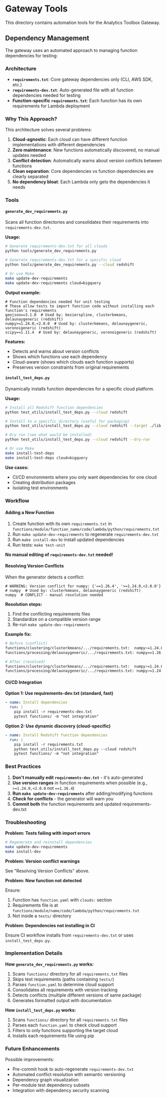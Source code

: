 # Gateway Tools

This directory contains automation tools for the Analytics Toolbox Gateway.

## Dependency Management

The gateway uses an automated approach to managing function dependencies for testing:

### Architecture

- **`requirements.txt`**: Core gateway dependencies only (CLI, AWS SDK, etc.)
- **`requirements-dev.txt`**: Auto-generated file with all function dependencies needed for testing
- **Function-specific `requirements.txt`**: Each function has its own requirements for Lambda deployment

### Why This Approach?

This architecture solves several problems:

1. **Cloud-agnostic**: Each cloud can have different function implementations with different dependencies
2. **Zero maintenance**: New functions automatically discovered, no manual updates needed
3. **Conflict detection**: Automatically warns about version conflicts between functions
4. **Clean separation**: Core dependencies vs function dependencies are clearly separated
5. **No dependency bloat**: Each Lambda only gets the dependencies it needs

### Tools

#### `generate_dev_requirements.py`

Scans all function directories and consolidates their requirements into `requirements-dev.txt`.

**Usage:**
```bash
# Generate requirements-dev.txt for all clouds
python tools/generate_dev_requirements.py

# Generate requirements-dev.txt for a specific cloud
python tools/generate_dev_requirements.py --cloud redshift

# Or use Make
make update-dev-requirements
make update-dev-requirements cloud=bigquery
```

**Output example:**
```
# Function dependencies needed for unit testing
# These allow tests to import function code without installing each function's requirements
geojson==3.1.0  # Used by: bezierspline, clusterkmeans, delaunaygeneric (redshift)
numpy>=1.24.0,<2.0.0  # Used by: clusterkmeans, delaunaygeneric, voronoigeneric (redshift)
scipy==1.11.4  # Used by: delaunaygeneric, voronoigeneric (redshift)
```

**Features:**
- Detects and warns about version conflicts
- Shows which functions use each dependency
- Cloud-aware (shows which clouds each function supports)
- Preserves version constraints from original requirements

#### `install_test_deps.py`

Dynamically installs function dependencies for a specific cloud platform.

**Usage:**
```bash
# Install all Redshift function dependencies
python test_utils/install_test_deps.py --cloud redshift

# Install to a specific directory (useful for packaging)
python test_utils/install_test_deps.py --cloud redshift --target ./lib

# Dry run (see what would be installed)
python test_utils/install_test_deps.py --cloud redshift --dry-run

# Or use Make
make install-test-deps
make install-test-deps cloud=bigquery
```

**Use cases:**
- CI/CD environments where you only want dependencies for one cloud
- Creating distribution packages
- Isolating test environments

### Workflow

#### Adding a New Function

1. Create function with its own `requirements.txt` in `functions/module/function_name/code/lambda/python/requirements.txt`
2. Run `make update-dev-requirements` to regenerate `requirements-dev.txt`
3. Run `make install-dev` to install updated dependencies
4. Run tests: `make test-unit`

**No manual editing of `requirements-dev.txt` needed!**

#### Resolving Version Conflicts

When the generator detects a conflict:

```
# WARNING: Version conflict for numpy: {'==1.26.4', '>=1.24.0,<2.0.0'}
# numpy  # Used by: clusterkmeans, delaunaygeneric (redshift)
numpy  # CONFLICT - manual resolution needed
```

**Resolution steps:**

1. Find the conflicting requirements files
2. Standardize on a compatible version range
3. Re-run `make update-dev-requirements`

**Example fix:**

```bash
# Before (conflict)
functions/clustering/clusterkmeans/.../requirements.txt:  numpy>=1.24.0,<2.0.0
functions/processing/delaunaygeneric/.../requirements.txt: numpy==1.26.4

# After (resolved)
functions/clustering/clusterkmeans/.../requirements.txt:  numpy>=1.24.0,<2.0.0
functions/processing/delaunaygeneric/.../requirements.txt: numpy>=1.24.0,<2.0.0
```

#### CI/CD Integration

**Option 1: Use requirements-dev.txt (standard, fast)**
```yaml
- name: Install dependencies
  run: |
    pip install -r requirements-dev.txt
    pytest functions/ -m "not integration"
```

**Option 2: Use dynamic discovery (cloud-specific)**
```yaml
- name: Install Redshift function dependencies
  run: |
    pip install -r requirements.txt
    python test_utils/install_test_deps.py --cloud redshift
    pytest functions/ -m "not integration"
```

### Best Practices

1. **Don't manually edit `requirements-dev.txt`** - it's auto-generated
2. **Use version ranges** in function requirements when possible (e.g., `>=1.24.0,<2.0.0` not `==1.26.4`)
3. **Run `make update-dev-requirements`** after adding/modifying functions
4. **Check for conflicts** - the generator will warn you
5. **Commit both** the function requirements and updated requirements-dev.txt

### Troubleshooting

**Problem: Tests failing with import errors**

```bash
# Regenerate and reinstall dependencies
make update-dev-requirements
make install-dev
```

**Problem: Version conflict warnings**

See "Resolving Version Conflicts" above.

**Problem: New function not detected**

Ensure:
1. Function has `function.yaml` with `clouds:` section
2. Requirements file is at `functions/module/name/code/lambda/python/requirements.txt`
3. Not inside a `tests/` directory

**Problem: Dependencies not installing in CI**

Ensure CI workflow installs from `requirements-dev.txt` or uses `install_test_deps.py`.

### Implementation Details

**How `generate_dev_requirements.py` works:**

1. Scans `functions/` directory for all `requirements.txt` files
2. Skips test requirements (paths containing `tests/`)
3. Parses `function.yaml` to determine cloud support
4. Consolidates all requirements with version tracking
5. Detects conflicts (multiple different versions of same package)
6. Generates formatted output with documentation

**How `install_test_deps.py` works:**

1. Scans `functions/` directory for all `requirements.txt` files
2. Parses each `function.yaml` to check cloud support
3. Filters to only functions supporting the target cloud
4. Installs each requirements file using pip

### Future Enhancements

Possible improvements:

- Pre-commit hook to auto-regenerate `requirements-dev.txt`
- Automated conflict resolution with semantic versioning
- Dependency graph visualization
- Per-module test dependency subsets
- Integration with dependency security scanning
